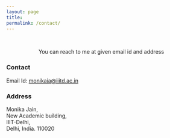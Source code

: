 ```yaml
---
layout: page
title: 
permalink: /contact/
---
```

<br />
<p align="center">
You can reach to me at given email id and  address </p>

### Contact
Email Id: monikaja@iiitd.ac.in

### Address

<p>Monika Jain,<br />
New Academic building, <br />
IIIT-Delhi,  <br />
Delhi, India. 110020</p>
